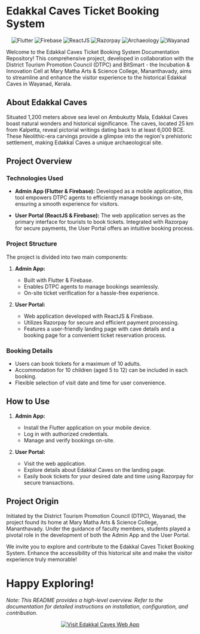 # Edakkal Caves Ticket Booking System

<div align="center">

![Flutter](https://img.shields.io/badge/Mobile%20App-Flutter-blue?style=flat-square&logo=flutter)
![Firebase](https://img.shields.io/badge/Backend-Firebase-yellow?style=flat-square&logo=firebase)
![ReactJS](https://img.shields.io/badge/Web%20App-ReactJS-blue?style=flat-square&logo=react)
![Razorpay](https://img.shields.io/badge/Payment%20Gateway-Razorpay-orange?style=flat-square&logo=razorpay)
![Archaeology](https://img.shields.io/badge/Archaeology-Historical-red?style=flat-square&logo=archaeology)
![Wayanad](https://img.shields.io/badge/Location-Wayanad-green?style=flat-square&logo=google-maps)

</div>

Welcome to the Edakkal Caves Ticket Booking System Documentation Repository! This comprehensive project, developed in collaboration with the District Tourism Promotion Council (DTPC) and BitSmart - the Incubation & Innovation Cell at Mary Matha Arts & Science College, Mananthavady, aims to streamline and enhance the visitor experience to the historical Edakkal Caves in Wayanad, Kerala.

## About Edakkal Caves

Situated 1,200 meters above sea level on Ambukutty Mala, Edakkal Caves boast natural wonders and historical significance. The caves, located 25 km from Kalpetta, reveal pictorial writings dating back to at least 6,000 BCE. These Neolithic-era carvings provide a glimpse into the region's prehistoric settlement, making Edakkal Caves a unique archaeological site.

## Project Overview

### Technologies Used

- **Admin App (Flutter & Firebase):** Developed as a mobile application, this tool empowers DTPC agents to efficiently manage bookings on-site, ensuring a smooth experience for visitors.

- **User Portal (ReactJS & Firebase):** The web application serves as the primary interface for tourists to book tickets. Integrated with Razorpay for secure payments, the User Portal offers an intuitive booking process.

### Project Structure

The project is divided into two main components:

1. **Admin App:**
   - Built with Flutter & Firebase.
   - Enables DTPC agents to manage bookings seamlessly.
   - On-site ticket verification for a hassle-free experience.

2. **User Portal:**
   - Web application developed with ReactJS & Firebase.
   - Utilizes Razorpay for secure and efficient payment processing.
   - Features a user-friendly landing page with cave details and a booking page for a convenient ticket reservation process.

### Booking Details

- Users can book tickets for a maximum of 10 adults.
- Accommodation for 10 children (aged 5 to 12) can be included in each booking.
- Flexible selection of visit date and time for user convenience.

## How to Use

1. **Admin App:**
   - Install the Flutter application on your mobile device.
   - Log in with authorized credentials.
   - Manage and verify bookings on-site.

2. **User Portal:**
   - Visit the web application.
   - Explore details about Edakkal Caves on the landing page.
   - Easily book tickets for your desired date and time using Razorpay for secure transactions.

## Project Origin

Initiated by the District Tourism Promotion Council (DTPC), Wayanad, the project found its home at Mary Matha Arts & Science College, Mananthavady. Under the guidance of faculty members, students played a pivotal role in the development of both the Admin App and the User Portal.

We invite you to explore and contribute to the Edakkal Caves Ticket Booking System. Enhance the accessibility of this historical site and make the visitor experience truly memorable!

# Happy Exploring!

*Note: This README provides a high-level overview. Refer to the documentation for detailed instructions on installation, configuration, and contribution.*

<div align="center">

[![Visit Edakkal Caves Web App](https://img.shields.io/badge/Visit%20Web%20App-Edakkal%20Caves-black?style=for-the-badge)](https://edakkalcaves.web.app)

</div>